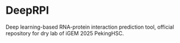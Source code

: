 # DeepRPI
Deep learning-based RNA-protein interaction prediction tool, official repository for dry lab of iGEM 2025 PekingHSC.
